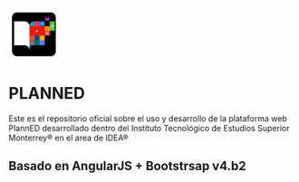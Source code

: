 
![alt text](https://github.com/Thce911/x-app/blob/master/src/assets/icons/images/thumb.png "Logo Title Text 1")

# PLANNED

Este es el repositorio oficial sobre el uso y desarrollo de la plataforma web PlannED desarrollado dentro del Instituto Tecnológico de Estudios Superior Monterrey® en el area de IDEA® 



## Basado en AngularJS + Bootstrsap v4.b2 
